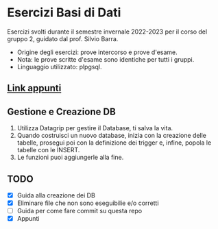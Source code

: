 # Esercizi Basi di Dati

Esercizi svolti durante il semestre invernale 2022-2023 per il corso del gruppo 2, guidato dal prof. Silvio Barra.

- Origine degli esercizi: prove intercorso e prove d'esame.
- Nota: le prove scritte d'esame sono identiche per tutti i gruppi.
- Linguaggio utilizzato: plpgsql.

## [Link appunti](https://simoneparente.notion.site/d7306c76270d4f6a9f0a0b3892a02aa3?v=2dfe3774303c43a0868d3b950b19a8d7)

## Gestione e Creazione DB

1. Utilizza Datagrip per gestire il Database, ti salva la vita.
2. Quando costruisci un nuovo database, inizia con la creazione delle tabelle, prosegui poi con la definizione dei trigger e, infine, popola le tabelle con le INSERT.
3. Le funzioni puoi aggiungerle alla fine.

## TODO

- [X] Guida alla creazione dei DB
- [X] Eliminare file che non sono eseguibilie e/o corretti
- [ ] Guida per come fare commit su questa repo
- [X] Appunti
